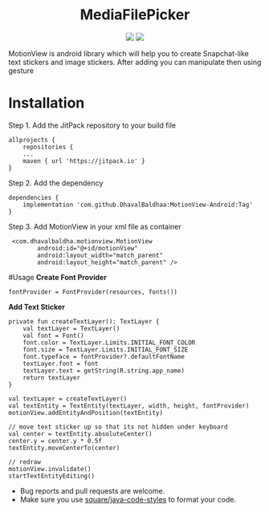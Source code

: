 <h1 align="center">MediaFilePicker</h1>
<p align="center">
  <a href="https://jitpack.io/#DhavalBaldhaa/MotionView-Androidr"> <img src="https://jitpack.io/v/DhavalBaldhaa/MotionView-Android/month.svg" /></a>
  <a href="https://jitpack.io/#DhavalBaldhaa/MotionView-Android"> <img src="https://jitpack.io/v/DhavalBaldhaa/MotionView-Android.svg" /></a>
</p>

MotionView is android library which will help you to create Snapchat-like text stickers and image stickers. After adding you can manipulate then using gesture

# Installation
Step 1. Add the JitPack repository to your build file
```
allprojects {
    repositories {
	...
	maven { url 'https://jitpack.io' }
}
```
Step 2. Add the dependency
```
dependencies {
    implementation 'com.github.DhavalBaldhaa:MotionView-Android:Tag'
}
```

Step 3. Add MotionView in your xml file as container
```
 <com.dhavalbaldha.motionview.MotionView
        android:id="@+id/motionView"
        android:layout_width="match_parent"
        android:layout_height="match_parent" />
```

#Usage
**Create Font Provider**
```
fontProvider = FontProvider(resources, fonts())
```

**Add Text Sticker**
```
private fun createTextLayer(): TextLayer {
    val textLayer = TextLayer()
    val font = Font()
    font.color = TextLayer.Limits.INITIAL_FONT_COLOR
    font.size = TextLayer.Limits.INITIAL_FONT_SIZE
    font.typeface = fontProvider?.defaultFontName
    textLayer.font = font
    textLayer.text = getString(R.string.app_name)
    return textLayer
}

val textLayer = createTextLayer()
val textEntity = TextEntity(textLayer, width, height, fontProvider)
motionView.addEntityAndPosition(textEntity)

// move text sticker up so that its not hidden under keyboard
val center = textEntity.absoluteCenter()
center.y = center.y * 0.5f
textEntity.moveCenterTo(center)

// redraw
motionView.invalidate()
startTextEntityEditing()
```

* Bug reports and pull requests are welcome.
* Make sure you use [square/java-code-styles](https://github.com/square/java-code-styles) to format your code.
